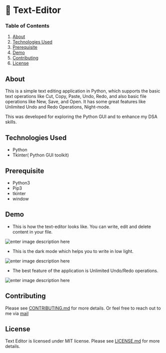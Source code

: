 # 📝 Text-Editor


### Table of Contents

1.  [About](https://github.com/geekabhinav007/Text-Editor/blob/main/README.md#about)
2.  [Technologies Used](https://github.com/geekabhinav007/Text-Editor/blob/main/README.md#technologies-used)
3.  [Prerequisite](https://github.com/geekabhinav007/Text-Editor/blob/main/README.md#prerequisite)
4.  [Demo](https://github.com/geekabhinav007/Text-Editor/blob/main/README.md#demo)
5.  [Contributing](https://github.com/geekabhinav007/Text-Editor/blob/main/README.md#contributing)
6.  [License](https://github.com/geekabhinav007/Text-Editor/blob/main/README.md#license)

## About

This is a simple text editing application in Python, which supports the basic text operations like Cut, Copy, Paste, Undo, Redo, and also basic file operations like New, Save, and Open. It has some great features like Unlimited Undo and Redo Operations, Night-mode. 

This was developed for exploring the Python GUI and to enhance my DSA skills.

## Technologies Used

-   Python
-   Tkinter( Python GUI toolkit)

## Prerequisite

-   Python3
-   Pip3
-   tkinter
-   window

## Demo

 - This is how the text-editor looks like. You can write, edit and delete content in your file.

![enter image description here](https://github.com/geekabhinav007/Text-Editor/blob/main/screenshots/file.gif)

 - This is the dark mode which helps you to write in low light.

![enter image description here](https://github.com/geekabhinav007/Text-Editor/blob/main/screenshots/dark_mode.gif)

 - The best feature of the application is Unlimited Undo/Redo operations. 

![enter image description here](https://github.com/geekabhinav007/Text-Editor/blob/main/screenshots/operation.gif)

## Contributing

Please see  [CONTRIBUTING.md](https://github.com/geekabhinav007/Text-Editor/blob/master/CONTRIBUTING.md)  for more details. Or feel free to reach out to me via  [mail](mailto:abhinav26january@gmail.com)

## [](https://github.com/geekabhinav007/Text-Editor/blob/master/README.md#license)License

Text Editor is licensed under MIT license. Please see  [LICENSE.md](https://github.com/geekabhinav007/Text-Editor/blob/master/LICENSE.md)  for more details.
